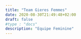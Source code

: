 ```yaml
---
title: "Team Gieres Femmes"
date: 2020-08-30T21:49:48+02:00
draft: false
#type : "docs"
description: "Equipe Feminine"
---
```


    